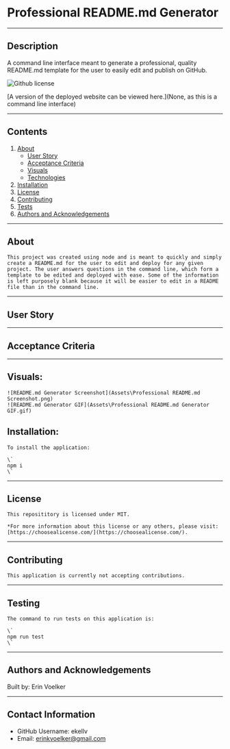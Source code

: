 
  
  # Professional README.md Generator
 
  ---

  ## Description 

  A command line interface meant to generate a professional, quality README.md template for the user to easily edit and publish on GitHub. 

  ![Github license](http://img.shields.io/badge/License-MIT-yellow.svg)

  [A version of the deployed website can be viewed here.](None, as this is a command line interface)
  
  ---

  ## Contents
  1. [About](#about)
        * [User Story](#user%20story)
        * [Acceptance Criteria](#acceptance%20criteria)
        * [Visuals](#visuals)
        * [Technologies](#technologies)
  2. [Installation](#installation)
  3. [License](#license)
  4. [Contributing](#contributing)
  5. [Tests](#tests)
  6. [Authors and Acknowledgements](#authors%20and%20acknowledgements)

  ---
  ## About

    This project was created using node and is meant to quickly and simply create a README.md for the user to edit and deploy for any given project. The user answers questions in the command line, which form a template to be edited and deployed with ease. Some of the information is left purposely blank because it will be easier to edit in a README file than in the command line. 

  ---

  ## User Story

  ---

  ## Acceptance Criteria 

  ---

  ## Visuals: 

    ![README.md Generator Screenshot](Assets\Professional README.md Screenshot.png)
    ![README.md Generator GIF](Assets\Professional README.md Generator GIF.gif)

  ## Installation: 
  
    To install the application: 
    
    \`
    npm i
    \`

  ---

  ## License 

    This reposititory is licensed under MIT. 

    *For more information about this license or any others, please visit: [https://choosealicense.com/](https://choosealicense.com/).

  ---

  ## Contributing 
  
    This application is currently not accepting contributions. 

  ---

  ## Testing 

    The command to run tests on this application is: 

    \`
    npm run test
    \`

  ---

  ## Authors and Acknowledgements

  Built by: Erin Voelker

  ---

  ## Contact Information

  * GitHub Username: ekellv
  * Email: erinkvoelker@gmail.com
  
  